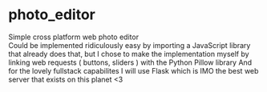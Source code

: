 # photo_editor
Simple cross platform web photo editor  
Could be implemented ridiculously easy by importing a JavaScript library that already does that, but I chose to make the implementation myself by linking web requests ( buttons, sliders ) with the Python Pillow library 
And for the lovely fullstack capabilites I will use Flask which is IMO the best web server that exists on this planet <3  

